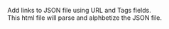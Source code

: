 <html>
<body>

<p>
  Add links to JSON file using URL and Tags fields.<br>
  This html file will parse and alphbetize the JSON file.
</p>

<p id="links"></p>

<script>
  json: 'https://www.github.io/favorite-links/links.json'
var JSN = '{"URL":"https://github.com}';
var Obj = JSON.parse(JSN);
document.getElementById("links").innerHTML = Obj.URL;
</script>

</body>
</html>

